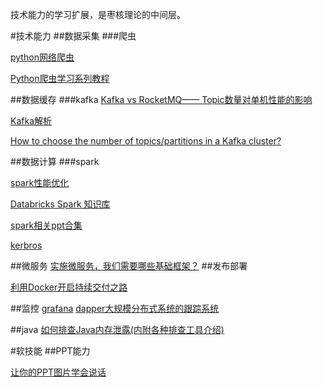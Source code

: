 技术能力的学习扩展，是枣核理论的中间层。

#技术能力
##数据采集
###爬虫

[python网络爬虫](http://blog.csdn.net/pleasecallmewhy/article/details/8922826)

[Python爬虫学习系列教程](http://cuiqingcai.com/1052.html)

##数据缓存
###kafka
[Kafka vs RocketMQ—— Topic数量对单机性能的影响](https://yq.aliyun.com/articles/25379)

[Kafka解析](http://zqhxuyuan.github.io/2016/01/13/2016-01-13-Kafka-Picture/)

[How to choose the number of topics/partitions in a Kafka cluster?](http://www.confluent.io/blog/how-to-choose-the-number-of-topicspartitions-in-a-kafka-cluster/)

##数据计算
###spark

[spark性能优化](http://www.raychase.net/3546)

[Databricks Spark 知识库](https://aiyanbo.gitbooks.io/databricks-spark-knowledge-base-zh-cn/content/index.html)

[spark相关ppt合集](https://dzone.com/articles/smack-stack-guide)

[kerbros](https://github.com/zouhc/MyHadoop/blob/master/doc/Hadoop%E7%9A%84kerberos%E7%9A%84%E5%AE%9E%E8%B7%B5%E9%83%A8%E7%BD%B2.md)

##微服务
[实施微服务，我们需要哪些基础框架？](http://www.infoq.com/cn/articles/basis-frameworkto-implement-micro-service)
##发布部署

[利用Docker开启持续交付之路](http://insights.thoughtworkers.org/start-continuous-delivery-with-docker/)

##监控
[grafana](http://grafana.org/)
[dapper大规模分布式系统的跟踪系统](http://bigbully.github.io/Dapper-translation/)

##java
[如何排查Java内存泄露(内附各种排查工具介绍)](https://yq.aliyun.com/articles/61148?spm=5176.100238.goodcont.44.A6BHpI)

#软技能
##PPT能力

[让你的PPT图片学会说话](http://www.jianshu.com/p/3e2623160491)
